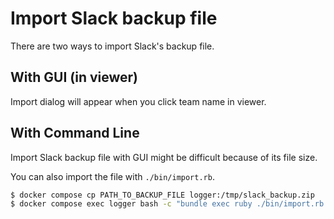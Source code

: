 # Import Slack backup file

There are two ways to import Slack's backup file.

## With GUI (in viewer)

Import dialog will appear when you click team name in viewer.

## With Command Line

Import Slack backup file with GUI might be difficult because of its file size.

You can also import the file with `./bin/import.rb`.

```sh
$ docker compose cp PATH_TO_BACKUP_FILE logger:/tmp/slack_backup.zip
$ docker compose exec logger bash -c "bundle exec ruby ./bin/import.rb /tmp/slack_backup.zip"
```
